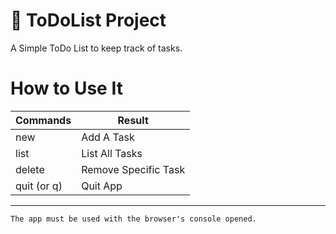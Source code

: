 # 📝 ToDoList Project
A Simple ToDo List to keep track of tasks.

# How to Use It

| Commands  | Result |
| ------------- | ------------- |
| new  | Add A Task  |
| list  | List All Tasks  |
| delete | Remove Specific Task |
| quit (or q) | Quit App |

---

`The app must be used with the browser's console opened.`
